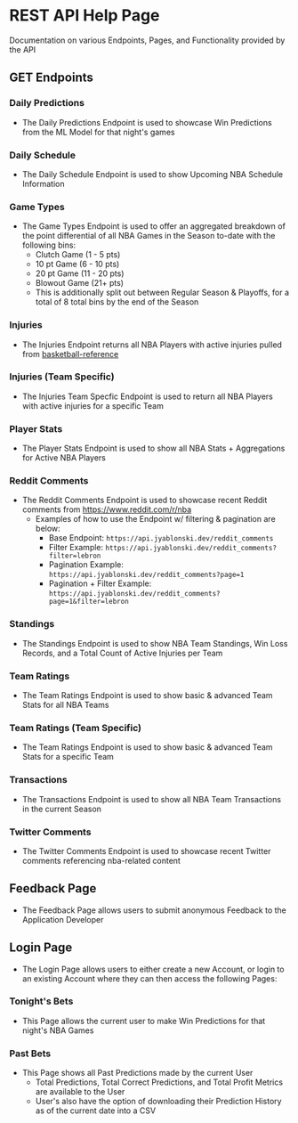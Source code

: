 # REST API Help Page
Documentation on various Endpoints, Pages, and Functionality provided by the API
## GET Endpoints
### Daily Predictions
- The Daily Predictions Endpoint is used to showcase Win Predictions from the ML Model for that night's games

### Daily Schedule
- The Daily Schedule Endpoint is used to show Upcoming NBA Schedule Information

### Game Types
- The Game Types Endpoint is used to offer an aggregated breakdown of the point differential of all NBA Games in the Season to-date with the following bins:
  - Clutch Game (1 - 5 pts)
  - 10 pt Game (6 - 10 pts)
  - 20 pt Game (11 - 20 pts)
  - Blowout Game (21+ pts)
  - This is additionally split out between Regular Season & Playoffs, for a total of 8 total bins by the end of the Season

### Injuries
- The Injuries Endpoint returns all NBA Players with active injuries pulled from [basketball-reference](https://www.basketball-reference.com/friv/injuries.fcgi)

### Injuries (Team Specific)
- The Injuries Team Specfic Endpoint is used to return all NBA Players with active injuries for a specific Team

### Player Stats
- The Player Stats Endpoint is used to show all NBA Stats + Aggregations for Active NBA Players

### Reddit Comments
- The Reddit Comments Endpoint is used to showcase recent Reddit comments from https://www.reddit.com/r/nba
  - Examples of how to use the Endpoint w/ filtering & pagination are below:
    - Base Endpoint: `https://api.jyablonski.dev/reddit_comments`
    - Filter Example: `https://api.jyablonski.dev/reddit_comments?filter=lebron`
    - Pagination Example: `https://api.jyablonski.dev/reddit_comments?page=1`
    - Pagination + Filter Example: `https://api.jyablonski.dev/reddit_comments?page=1&filter=lebron`

### Standings
- The Standings Endpoint is used to show NBA Team Standings, Win Loss Records, and a Total Count of Active Injuries per Team

### Team Ratings
- The Team Ratings Endpoint is used to show basic & advanced Team Stats for all NBA Teams

### Team Ratings (Team Specific)
- The Team Ratings Endpoint is used to show basic & advanced Team Stats for a specific Team

### Transactions
- The Transactions Endpoint is used to show all NBA Team Transactions in the current Season

### Twitter Comments
- The Twitter Comments Endpoint is used to showcase recent Twitter comments referencing nba-related content

## Feedback Page
- The Feedback Page allows users to submit anonymous Feedback to the Application Developer

## Login Page
- The Login Page allows users to either create a new Account, or login to an existing Account where they can then access the following Pages:

### Tonight's Bets
- This Page allows the current user to make Win Predictions for that night's NBA Games

### Past Bets
- This Page shows all Past Predictions made by the current User
  - Total Predictions, Total Correct Predictions, and Total Profit Metrics are available to the User
  - User's also have the option of downloading their Prediction History as of the current date into a CSV
